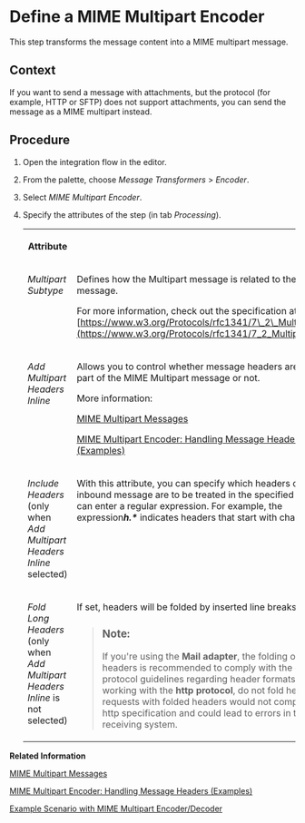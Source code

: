 <!-- loio8c12a8e4ff9b40e08e0c77b4784c020e -->

# Define a MIME Multipart Encoder

This step transforms the message content into a MIME multipart message.



## Context

If you want to send a message with attachments, but the protocol \(for example, HTTP or SFTP\) does not support attachments, you can send the message as a MIME multipart instead.



## Procedure

1.  Open the integration flow in the editor.

2.  From the palette, choose *Message Transformers* \> *Encoder*.

3.  Select *MIME Multipart Encoder*.

4.  Specify the attributes of the step \(in tab *Processing*\).


    <table>
    <tr>
    <th valign="top">

    Attribute


    
    </th>
    <th valign="top">

     


    
    </th>
    </tr>
    <tr>
    <td valign="top">

    *Multipart Subtype*


    
    </td>
    <td valign="top">

    Defines how the Multipart message is related to the main message.

    For more information, check out the specification at [https://www.w3.org/Protocols/rfc1341/7\_2\_Multipart.html](https://www.w3.org/Protocols/rfc1341/7_2_Multipart.html)


    
    </td>
    </tr>
    <tr>
    <td valign="top">

    *Add Multipart Headers Inline*


    
    </td>
    <td valign="top">

    Allows you to control whether message headers are to be part of the MIME Multipart message or not.

    More information:

    [MIME Multipart Messages](mime-multipart-messages-3816537.md)

    [MIME Multipart Encoder: Handling Message Headers \(Examples\)](mime-multipart-encoder-handling-message-headers-examples-b446281.md)


    
    </td>
    </tr>
    <tr>
    <td valign="top">

    *Include Headers* \(only when *Add Multipart Headers Inline* selected\)


    
    </td>
    <td valign="top">

    With this attribute, you can specify which headers of the inbound message are to be treated in the specified way. You can enter a regular expression. For example, the expression***h.\**** indicates headers that start with character `h`.


    
    </td>
    </tr>
    <tr>
    <td valign="top">

    *Fold Long Headers* \(only when *Add Multipart Headers Inline* is not selected\)


    
    </td>
    <td valign="top">

    If set, headers will be folded by inserted line breaks.

    > ### Note:  
    > If you're using the **Mail adapter**, the folding of long headers is recommended to comply with the existing protocol guidelines regarding header formats. If you are working with the **http protocol**, do not fold headers as requests with folded headers would not comply to the http specification and could lead to errors in the receiving system.


    
    </td>
    </tr>
    </table>
    

**Related Information**  


[MIME Multipart Messages](mime-multipart-messages-3816537.md "")

[MIME Multipart Encoder: Handling Message Headers \(Examples\)](mime-multipart-encoder-handling-message-headers-examples-b446281.md "")

[Example Scenario with MIME Multipart Encoder/Decoder](example-scenario-with-mime-multipart-encoder-decoder-80baed3.md "")

